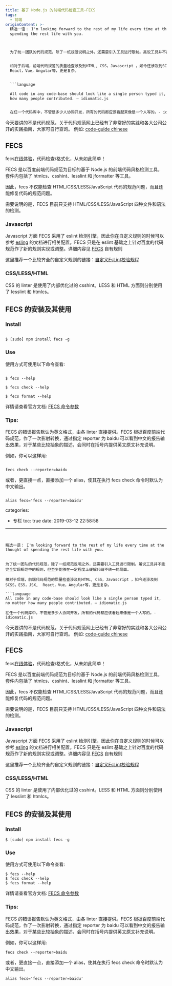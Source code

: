 ```yaml
---
title: 基于 Node.js 的前端代码检查工具-FECS
tags:
  - 前端
originContent: >-
  精选一语： I'm looking forward to the rest of my life every time at the thought of
  spending the rest life with you.



  为了统一团队的代码规范，除了一纸规范说明之外，还需要引入工具进行限制。虽说工具并不能完全实现规范中的规则，但至少能够在一定程度上缓解代码不统一的局面。


  相对于后端，前端代码规范的质量检查涉及到HTML, CSS，Javascript ，如今还涉及到SCSS，ES5，JSX, 
  React，Vue，Angular等，更是复杂。


  ```language

  All code in any code-base should look like a single person typed it, no matter
  how many people contributed. — idiomatic.js


  在任一个代码库中，不管是多少人协同开发，所有的代码都应该看起来像是一个人写的。- idiomatic.js

  ```


  今天要讲的不是代码规范，关于代码规范网上已经有了非常好的实践和各大公司公开的实践指南，大家可自行查询。 例如: [code-guide
  chinese](https://zoomzhao.github.io/code-guide/)


  ## FECS 


  fecs[在线体验](http://fecs.baidu.com/demo)，代码检查/格式化，从未如此简单！


  FECS 是以百度前端代码规范为目标的基于 Node.js 的前端代码风格检测工具，套件内包括了 htmlcs、csshint、lesslint 和
  jformatter 等工具。


  因此，fecs 不仅能检查 HTML/CSS/LESS/JavaScript 代码的规范问题，而且还能修复代码的规范问题。


  需要说明的是，FECS 目前只支持 HTML/CSS/LESS/JavaScript 四种文件和语法的检测。


  ### Javascript

  Javascript 方面 FECS 采用了 eslint 检测引擎，因此你在自定义规则的时候可以参考
  [esling](https://github.com/AlloyTeam/eslint-config-alloy) 的文档进行相关配置。FECS 只是在
  eslint 基础之上针对百度的代码规范作了新的规则实现或调整。详细内容见
  [FECS](https://github.com/ecomfe/fecs/wiki/FECSRules) 自有规则


  这里推荐一个比较齐全的自定义规则的链接：[自定义EsLint校验规程](https://www.cnblogs.com/imwtr/p/9189414.html)


  ### CSS/LESS/HTML

  CSS 的 linter 是使用了内部优化过的 csshint。LESS 和 HTML 方面则分别使用了 lesslint 和 htmlcs。


  ## FECS 的安装及其使用

  ### Install

  ```language

  $ [sudo] npm install fecs -g

  ```

  ### Use

  使用方式可使用以下命令查看:


  ```language

  $ fecs --help

  $ fecs check --help

  $ fecs format --help

  ```

  详情请查看官方文档: [FECS 命令参数](https://github.com/ecomfe/fecs/wiki/CLI)


  ### Tips:

  FECS 的错误报告默认为英文格式，由各 linter 直接提供。FECS 根据百度前端代码规范，作了一次影射转换，通过指定 reporter 为
  baidu 可以看到中文的报告输出效果，对于某些比较抽象的描述，会同时在括号内提供英文原文补充说明。


  例如，你可以这样用:

  ```language

  fecs check --reporter=baidu

  ```


  或者，更直接一点，直接添加一个 alias，使其在执行 fecs check 命令时默认为中文输出。

  ```language

  alias fecs='fecs --reporter=baidu'

  ```
categories:
  - 专栏
toc: true
date: 2019-03-12 22:58:58
---
```


精选一语： I'm looking forward to the rest of my life every time at the thought of spending the rest life with you.


为了统一团队的代码规范，除了一纸规范说明之外，还需要引入工具进行限制。虽说工具并不能完全实现规范中的规则，但至少能够在一定程度上缓解代码不统一的局面。

相对于后端，前端代码规范的质量检查涉及到HTML, CSS，Javascript ，如今还涉及到SCSS，ES5，JSX,  React，Vue，Angular等，更是复杂。

```language
All code in any code-base should look like a single person typed it, no matter how many people contributed. — idiomatic.js

在任一个代码库中，不管是多少人协同开发，所有的代码都应该看起来像是一个人写的。- idiomatic.js
```

今天要讲的不是代码规范，关于代码规范网上已经有了非常好的实践和各大公司公开的实践指南，大家可自行查询。 例如: [code-guide chinese](https://zoomzhao.github.io/code-guide/)

## FECS 

fecs[在线体验](http://fecs.baidu.com/demo)，代码检查/格式化，从未如此简单！

FECS 是以百度前端代码规范为目标的基于 Node.js 的前端代码风格检测工具，套件内包括了 htmlcs、csshint、lesslint 和 jformatter 等工具。

因此，fecs 不仅能检查 HTML/CSS/LESS/JavaScript 代码的规范问题，而且还能修复代码的规范问题。

需要说明的是，FECS 目前只支持 HTML/CSS/LESS/JavaScript 四种文件和语法的检测。

### Javascript
Javascript 方面 FECS 采用了 eslint 检测引擎，因此你在自定义规则的时候可以参考 [esling](https://github.com/AlloyTeam/eslint-config-alloy) 的文档进行相关配置。FECS 只是在 eslint 基础之上针对百度的代码规范作了新的规则实现或调整。详细内容见 [FECS](https://github.com/ecomfe/fecs/wiki/FECSRules) 自有规则

这里推荐一个比较齐全的自定义规则的链接：[自定义EsLint校验规程](https://www.cnblogs.com/imwtr/p/9189414.html)

### CSS/LESS/HTML
CSS 的 linter 是使用了内部优化过的 csshint。LESS 和 HTML 方面则分别使用了 lesslint 和 htmlcs。

## FECS 的安装及其使用
### Install
```language
$ [sudo] npm install fecs -g
```
### Use
使用方式可使用以下命令查看:

```language
$ fecs --help
$ fecs check --help
$ fecs format --help
```
详情请查看官方文档: [FECS 命令参数](https://github.com/ecomfe/fecs/wiki/CLI)

### Tips:
FECS 的错误报告默认为英文格式，由各 linter 直接提供。FECS 根据百度前端代码规范，作了一次影射转换，通过指定 reporter 为 baidu 可以看到中文的报告输出效果，对于某些比较抽象的描述，会同时在括号内提供英文原文补充说明。

例如，你可以这样用:
```language
fecs check --reporter=baidu
```

或者，更直接一点，直接添加一个 alias，使其在执行 fecs check 命令时默认为中文输出。
```language
alias fecs='fecs --reporter=baidu'
```